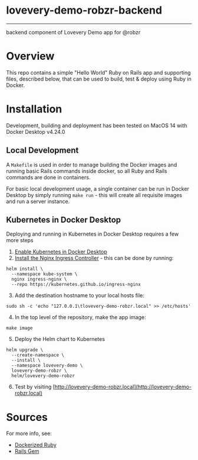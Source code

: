 # lovevery-demo-robzr-backend
---
backend component of Lovevery Demo app for @robzr

# Overview
This repo contains a simple "Hello World" Ruby on Rails app and supporting files,
described below, that can be used to build, test & deploy using Ruby in Docker.

# Installation
Development, building and deployment has been tested on MacOS 14 with Docker
Desktop v4.24.0

## Local Development
A `Makefile` is used in order to manage building the Docker images and running
basic Rails commands inside docker, so all Ruby and Rails commands are done in
containers.

For basic local development usage, a single container can be run in Docker
Desktop by simply running `make run` - this will create all requisite images
and run a server instance.

## Kubernetes in Docker Desktop
Deploying and running in Kubernetes in Docker Desktop requires a few more
steps

1. [Enable Kubernetes in Docker Desktop][1]
2. [Install the Nginx Ingress Controller][2] - this can be done by running:
```
helm install \
  --namespace kube-system \
  nginx ingress-nginx \
  --repo https://kubernetes.github.io/ingress-nginx
```
3. Add the destination hostname to your local hosts file:
```
sudo sh -c 'echo "127.0.0.1\tlovevery-demo-robzr.local" >> /etc/hosts'
```
4. In the top level of the repository, make the app image:
```
make image
```
5. Deploy the Helm chart to Kubernetes
```
helm upgrade \
  --create-namespace \
  --install \
  --namespace lovevery-demo \
  lovevery-demo-robzr \
  helm/lovevery-demo-robzr
```
6. Test by visiting [http://lovevery-demo-robzr.local](http://lovevery-demo-robzr.local)


# Sources
For more info, see:
- [Dockerized Ruby](https://hub.docker.com/_/ruby)
- [Rails Gem](https://rubygems.org/gems/rails)

[1]: <https://docs.docker.com/desktop/kubernetes/#turn-on-kubernetes> "Turning On Kubernetes in Docker Desktop"
[2]: <https://kubernetes.github.io/ingress-nginx/deploy/#docker-for-mac> "Installing Nginx Ingress on Docker for Mac"
